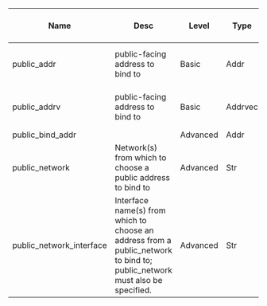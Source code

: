 | Name | Desc | Level | Type | non-Daemon Default | Daemon Default | Min | Max | Valid Values | verbatim | See also | Flags | Services | Validator | Long Desc | Tags |
| --- | --- | --- | --- | --- | --- | --- | --- | --- | --- | --- | --- | --- | --- | --- | --- |
| <span id="SP_public_addr">public_addr</span> |  public-facing address to bind to | Basic | Addr |  |  |  |  |  |  |  | STARTUP | ["mon", "mds", "osd", "mgr"] |  |  |  |
| <span id="SP_public_addrv">public_addrv</span> |  public-facing address to bind to | Basic | Addrvec |  |  |  |  |  |  |  | STARTUP | ["mon", "mds", "osd", "mgr"] |  |  |  |
| <span id="SP_public_bind_addr">public_bind_addr</span> |   | Advanced | Addr |  |  |  |  |  |  |  | STARTUP | mon |  |  |  |
| <span id="SP_public_network">public_network</span> |  Network(s) from which to choose a public address to bind to | Advanced | Str |  |  |  |  |  |  |  | STARTUP | ["mon", "mds", "osd", "mgr"] |  |  | network |
| <span id="SP_public_network_interface">public_network_interface</span> |  Interface name(s) from which to choose an address from a public_network to bind to; public_network must also be specified. | Advanced | Str |  |  |  |  |  |  | [[public_network](~/global/public.md#SP_public_network)] | STARTUP | ["mon", "mds", "osd", "mgr"] |  |  | network |
